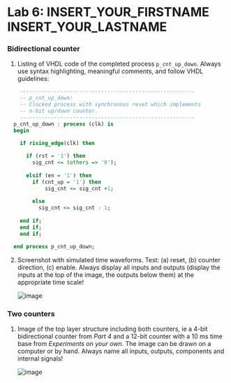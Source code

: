# Lab 6: INSERT_YOUR_FIRSTNAME INSERT_YOUR_LASTNAME

### Bidirectional counter

1. Listing of VHDL code of the completed process `p_cnt_up_down`. Always use syntax highlighting, meaningful comments, and follow VHDL guidelines:

```vhdl
    --------------------------------------------------------
    -- p_cnt_up_down:
    -- Clocked process with synchronous reset which implements
    -- n-bit up/down counter.
    --------------------------------------------------------
  p_cnt_up_down : process (clk) is
  begin

    if rising_edge(clk) then
    
      if (rst = '1') then           
        sig_cnt <= (others => '0'); 
        
      elsif (en = '1') then       
        if (cnt_up = '1') then
            sig_cnt <= sig_cnt +1;
            
        else
          sig_cnt <= sig_cnt - 1;
          
    end if;
    end if;
    end if;

  end process p_cnt_up_down;
```

2. Screenshot with simulated time waveforms. Test: (a) reset, (b) counter direction, (c) enable. Always display all inputs and outputs (display the inputs at the top of the image, the outputs below them) at the appropriate time scale!

   ![image](https://user-images.githubusercontent.com/124742212/226732727-3822dfa9-5ba5-439c-ad93-11d1137d9ad2.png)

### Two counters

1. Image of the top layer structure including both counters, ie a 4-bit bidirectional counter from *Part 4* and a 12-bit counter with a 10 ms time base from *Experiments on your own*. The image can be drawn on a computer or by hand. Always name all inputs, outputs, components and internal signals!

   ![image](https://user-images.githubusercontent.com/124742212/226735526-77a1ccfa-8852-4008-a3b0-95c6d5aaba07.png)
